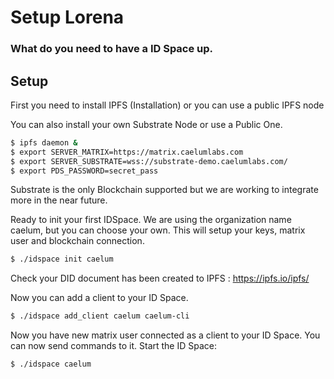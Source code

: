 # Setup Lorena
### What do you need to have a ID Space up.

## Setup
First you need to install IPFS (Installation) or you can use a public IPFS node

You can also install your own Substrate Node or use a Public One.

```bash
$ ipfs daemon &
$ export SERVER_MATRIX=https://matrix.caelumlabs.com
$ export SERVER_SUBSTRATE=wss://substrate-demo.caelumlabs.com/
$ export PDS_PASSWORD=secret_pass
```

Substrate is the only Blockchain supported but we are working to integrate more in the near future.

Ready to init your first IDSpace. We are using the organization name caelum, but you can choose your own. This will setup your keys, matrix user and blockchain connection.

```bash
$ ./idspace init caelum
```

Check your DID document has been created to IPFS : https://ipfs.io/ipfs/<ipfsHash>

Now you can add a client to your ID Space.

```bash
$ ./idspace add_client caelum caelum-cli
```

Now you have new matrix user connected as a client to your ID Space. You can now send commands to it. Start the ID Space:

```bash
$ ./idspace caelum
```